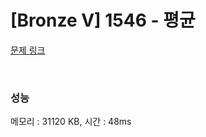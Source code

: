 # [Bronze V] 1546 - 평균

[문제 링크](https://www.acmicpc.net/problem/1546)

<br>

### 성능
메모리 : 31120 KB, 시간 : 48ms